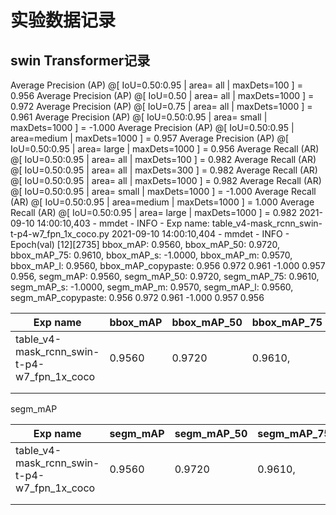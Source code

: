 # 实验数据记录

## swin Transformer记录

Average Precision  (AP) @[ IoU=0.50:0.95 | area=   all | maxDets=100 ] = 0.956
 Average Precision  (AP) @[ IoU=0.50      | area=   all | maxDets=1000 ] = 0.972
 Average Precision  (AP) @[ IoU=0.75      | area=   all | maxDets=1000 ] = 0.961
 Average Precision  (AP) @[ IoU=0.50:0.95 | area= small | maxDets=1000 ] = -1.000
 Average Precision  (AP) @[ IoU=0.50:0.95 | area=medium | maxDets=1000 ] = 0.957
 Average Precision  (AP) @[ IoU=0.50:0.95 | area= large | maxDets=1000 ] = 0.956
 Average Recall     (AR) @[ IoU=0.50:0.95 | area=   all | maxDets=100 ] = 0.982
 Average Recall     (AR) @[ IoU=0.50:0.95 | area=   all | maxDets=300 ] = 0.982
 Average Recall     (AR) @[ IoU=0.50:0.95 | area=   all | maxDets=1000 ] = 0.982
 Average Recall     (AR) @[ IoU=0.50:0.95 | area= small | maxDets=1000 ] = -1.000
 Average Recall     (AR) @[ IoU=0.50:0.95 | area=medium | maxDets=1000 ] = 1.000
 Average Recall     (AR) @[ IoU=0.50:0.95 | area= large | maxDets=1000 ] = 0.982
2021-09-10 14:00:10,403 - mmdet - INFO - Exp name: table_v4-mask_rcnn_swin-t-p4-w7_fpn_1x_coco.py
2021-09-10 14:00:10,404 - mmdet - INFO - Epoch(val) [12][2735]  bbox_mAP: 0.9560, bbox_mAP_50: 0.9720, bbox_mAP_75: 0.9610, bbox_mAP_s: -1.0000, bbox_mAP_m: 0.9570, bbox_mAP_l: 0.9560, bbox_mAP_copypaste: 0.956 0.972 0.961 -1.000 0.957 0.956, segm_mAP: 0.9560, segm_mAP_50: 0.9720, segm_mAP_75: 0.9610, segm_mAP_s: -1.0000, segm_mAP_m: 0.9570, segm_mAP_l: 0.9560, segm_mAP_copypaste: 0.956 0.972 0.961 -1.000 0.957 0.956

| Exp name                                    | bbox_mAP | bbox_mAP_50 | bbox_mAP_75 | bbox_mAP_s | bbox_mAP_m | bbox_mAP_l |
| ------------------------------------------- | -------- | ----------- | ----------- | ---------- | ---------- | ---------- |
| table_v4-mask_rcnn_swin-t-p4-w7_fpn_1x_coco | 0.9560   | 0.9720      | 0.9610,     | -1.0000    | 0.9570     | 0.9560     |
|                                             |          |             |             |            |            |            |
|                                             |          |             |             |            |            |            |



segm_mAP



| Exp name                                    | segm_mAP | segm_mAP_50 | segm_mAP_75 | segm_mAP_s | segm_mAP_m | bbox_mAP_l |
| ------------------------------------------- | -------- | ----------- | ----------- | ---------- | ---------- | ---------- |
| table_v4-mask_rcnn_swin-t-p4-w7_fpn_1x_coco | 0.9560   | 0.9720      | 0.9610,     | -1.0000    | 0.9570     | 0.9560     |
|                                             |          |             |             |            |            |            |
|                                             |          |             |             |            |            |            |

